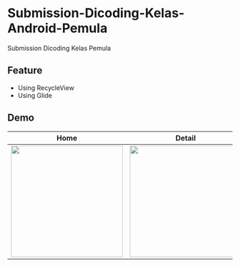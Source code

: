 # Submission-Dicoding-Kelas-Android-Pemula
Submission Dicoding Kelas Pemula

## Feature
- Using RecycleView
- Using Glide

## Demo

| Home | Detail | About |
| ------------ | ------------- | ------------- |
| <img src="https://user-images.githubusercontent.com/33971466/66691592-c89bae80-ecc1-11e9-9750-2c2234a4cc44.png" width="250"> | <img src="https://user-images.githubusercontent.com/33971466/66691664-1dd7c000-ecc2-11e9-991c-4cb8ef78753f.png" width="250">| <img src="https://user-images.githubusercontent.com/33971466/66691681-4069d900-ecc2-11e9-8c94-5026449e4138.png" width="250">| 
